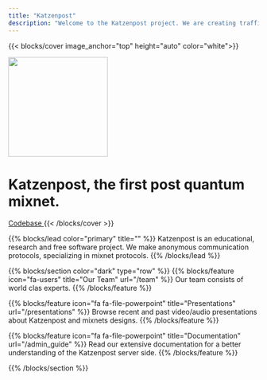 ```yaml
---
title: "Katzenpost"
description: "Welcome to the Katzenpost project. We are creating traffic analysis resistant messaging."
---
```


<!-- Hero -->
{{< blocks/cover image_anchor="top" height="auto" color="white">}}
<div>
    <img src="/images/logo-friendly-mono.svg" height="200">
</div>
<h1 class="display-3 mt-0 mt-md-3">Katzenpost, the first post quantum mixnet.</h1>
<a class="btn btn-lg btn-secondary me-3 mb-4" href="https://github.com/katzenpost/katzenpost">
  Codebase <i class="fab fa-github ms-2 "></i>
</a>
{{< /blocks/cover >}}


{{% blocks/lead color="primary" title="" %}}
Katzenpost is an educational, research and free software project. We make anonymous communication protocols,
specializing in mixnet protocols. 
{{% /blocks/lead %}}

<!-- Triplet Section: Gray -->
{{% blocks/section color="dark" type="row" %}}
{{% blocks/feature icon="fa-users" title="Our Team" url="/team" %}}
Our team consists of world clas experts.
{{% /blocks/feature %}}

{{% blocks/feature icon="fa fa-file-powerpoint" title="Presentations" url="/presentations" %}}
Browse recent and past video/audio presentations about Katzenpost and mixnets designs.
{{% /blocks/feature %}}

{{% blocks/feature icon="fa fa-file-powerpoint" title="Documentation" url="/admin_guide" %}}
Read our extensive documentation for a better understanding of the Katzenpost server side.
{{% /blocks/feature %}}


{{% /blocks/section %}}
